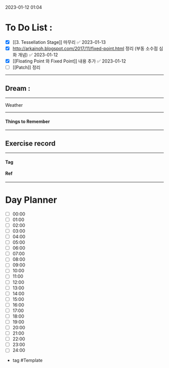 2023-01-12 01:04

# To Do List :

- [x] [[3. Tessellation Stage]] 마무리 ✅ 2023-01-13
- [x] http://arkainoh.blogspot.com/2017/11/fixed-point.html 정리 (부동 소수점 심화 개념) ✅ 2023-01-12
- [x] [[Floating Point 와 Fixed Point]] 내용 추가 ✅ 2023-01-12
- [ ] [[Patch]] 정리

---

## Dream :

---

Weather

---

#### Things to Remember

---

## Exercise record
---

#### Tag

#### Ref

---

# Day Planner

- [ ] 00:00 
- [ ] 01:00 
- [ ] 02:00 
- [ ] 03:00
- [ ] 04:00
- [ ] 05:00
- [ ] 06:00 
- [ ] 07:00 
- [ ] 08:00 
- [ ] 09:00 
- [ ] 10:00 
- [ ] 11:00 
- [ ] 12:00 
- [ ] 13:00 
- [ ] 14:00 
- [ ] 15:00 
- [ ] 16:00 
- [ ] 17:00 
- [ ] 18:00 
- [ ] 19:00 
- [ ] 20:00 
- [ ] 21:00 
- [ ] 22:00 
- [ ] 23:00 
- [ ] 24:00 

- tag
#Template